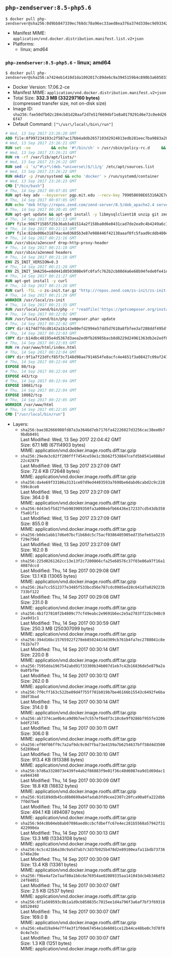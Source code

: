 ## `php-zendserver:8.5-php5.6`

```console
$ docker pull php-zendserver@sha256:0d9bb847339ec768dc78a96ec33aed8ea376a374d338ec9d933420cd91a5a426
```

-	Manifest MIME: `application/vnd.docker.distribution.manifest.list.v2+json`
-	Platforms:
	-	linux; amd64

### `php-zendserver:8.5-php5.6` - linux; amd64

```console
$ docker pull php-zendserver@sha256:a7424eb1410d1da1092017c89de6c9a3945159b4c890b3a6050331f3193bca7c
```

-	Docker Version: 17.06.2-ce
-	Manifest MIME: `application/vnd.docker.distribution.manifest.v2+json`
-	Total Size: **332.3 MB (332297160 bytes)**  
	(compressed transfer size, not on-disk size)
-	Image ID: `sha256:fae50dfb02c284cb81d20aaf2d7e51f6694bf1e8a0179291d6e72c0e4d266f47`
-	Default Command: `["\/usr\/local\/bin\/run"]`

```dockerfile
# Wed, 13 Sep 2017 23:26:20 GMT
ADD file:8f997234193c2f587ac17bb4a8db2657103d2924813edb281eec7ba9883a2806 in / 
# Wed, 13 Sep 2017 23:26:21 GMT
RUN set -xe 		&& echo '#!/bin/sh' > /usr/sbin/policy-rc.d 	&& echo 'exit 101' >> /usr/sbin/policy-rc.d 	&& chmod +x /usr/sbin/policy-rc.d 		&& dpkg-divert --local --rename --add /sbin/initctl 	&& cp -a /usr/sbin/policy-rc.d /sbin/initctl 	&& sed -i 's/^exit.*/exit 0/' /sbin/initctl 		&& echo 'force-unsafe-io' > /etc/dpkg/dpkg.cfg.d/docker-apt-speedup 		&& echo 'DPkg::Post-Invoke { "rm -f /var/cache/apt/archives/*.deb /var/cache/apt/archives/partial/*.deb /var/cache/apt/*.bin || true"; };' > /etc/apt/apt.conf.d/docker-clean 	&& echo 'APT::Update::Post-Invoke { "rm -f /var/cache/apt/archives/*.deb /var/cache/apt/archives/partial/*.deb /var/cache/apt/*.bin || true"; };' >> /etc/apt/apt.conf.d/docker-clean 	&& echo 'Dir::Cache::pkgcache ""; Dir::Cache::srcpkgcache "";' >> /etc/apt/apt.conf.d/docker-clean 		&& echo 'Acquire::Languages "none";' > /etc/apt/apt.conf.d/docker-no-languages 		&& echo 'Acquire::GzipIndexes "true"; Acquire::CompressionTypes::Order:: "gz";' > /etc/apt/apt.conf.d/docker-gzip-indexes 		&& echo 'Apt::AutoRemove::SuggestsImportant "false";' > /etc/apt/apt.conf.d/docker-autoremove-suggests
# Wed, 13 Sep 2017 23:26:21 GMT
RUN rm -rf /var/lib/apt/lists/*
# Wed, 13 Sep 2017 23:26:22 GMT
RUN sed -i 's/^#\s*\(deb.*universe\)$/\1/g' /etc/apt/sources.list
# Wed, 13 Sep 2017 23:26:22 GMT
RUN mkdir -p /run/systemd && echo 'docker' > /run/systemd/container
# Wed, 13 Sep 2017 23:26:23 GMT
CMD ["/bin/bash"]
# Thu, 14 Sep 2017 00:07:05 GMT
RUN apt-key adv --keyserver pgp.mit.edu --recv-key 799058698E65316A2E7A4FF42EAE1437F7D2C623
# Thu, 14 Sep 2017 00:07:05 GMT
RUN echo "deb http://repos.zend.com/zend-server/8.5/deb_apache2.4 server non-free" >> /etc/apt/sources.list.d/zend-server.list
# Thu, 14 Sep 2017 00:20:45 GMT
RUN apt-get update && apt-get install -y libmysqlclient18 unzip git zend-server-php-5.6 && /usr/local/zend/bin/zendctl.sh stop
# Thu, 14 Sep 2017 00:21:13 GMT
COPY file:9067f1585f25b36ab3a81514a2f158ba0d6e0431cad7de2ea9c4b4249a6c134f in /etc/ 
# Thu, 14 Sep 2017 00:21:13 GMT
COPY file:82de006e31874ac4e03685b3e87e988446f42138aaaf0fc5faad9cddb48040ba in /etc/apache2/conf-available 
# Thu, 14 Sep 2017 00:21:16 GMT
RUN /usr/sbin/a2enconf drop-http-proxy-header
# Thu, 14 Sep 2017 00:21:18 GMT
RUN /usr/sbin/a2enmod headers
# Thu, 14 Sep 2017 00:21:18 GMT
ENV ZS_INIT_VERSION=0.3
# Thu, 14 Sep 2017 00:21:20 GMT
ENV ZS_INIT_SHA256=e8d441d8503808e9fc0fafc762b2cb80d4a6e68b94fede0fe41efdeac10800cb
# Thu, 14 Sep 2017 00:21:27 GMT
RUN apt-get install -y curl
# Thu, 14 Sep 2017 00:21:28 GMT
RUN curl -fSL -o zs-init.tar.gz "http://repos.zend.com/zs-init/zs-init-docker-${ZS_INIT_VERSION}.tar.gz"     && echo "${ZS_INIT_SHA256} *zs-init.tar.gz" | sha256sum -c -     && mkdir /usr/local/zs-init     && tar xzf zs-init.tar.gz --strip-components=1 -C /usr/local/zs-init     && rm zs-init.tar.gz
# Thu, 14 Sep 2017 00:21:29 GMT
WORKDIR /usr/local/zs-init
# Thu, 14 Sep 2017 00:21:35 GMT
RUN /usr/local/zend/bin/php -r "readfile('https://getcomposer.org/installer');" | /usr/local/zend/bin/php
# Thu, 14 Sep 2017 00:22:02 GMT
RUN /usr/local/zend/bin/php composer.phar update
# Thu, 14 Sep 2017 00:22:02 GMT
COPY dir:6174d7fdcd8142a1b143e80efd2994e57dd5d7610a8fbfee3a7288ddf495dfdf in /usr/local/bin 
# Thu, 14 Sep 2017 00:22:03 GMT
COPY dir:b14dbc48195e4d5367d3aea2ed0fb26985bacb8d8229d24961363db2e2edf8f0 in /usr/local/zend/var/plugins/ 
# Thu, 14 Sep 2017 00:22:03 GMT
RUN rm /var/www/html/index.html
# Thu, 14 Sep 2017 00:22:04 GMT
COPY dir:9f1a7f23dfcf85f3c7148d98ae7914654fe8acfc4e4651f3a08427c09af24198 in /var/www/html 
# Thu, 14 Sep 2017 00:22:04 GMT
EXPOSE 80/tcp
# Thu, 14 Sep 2017 00:22:04 GMT
EXPOSE 443/tcp
# Thu, 14 Sep 2017 00:22:04 GMT
EXPOSE 10081/tcp
# Thu, 14 Sep 2017 00:22:04 GMT
EXPOSE 10082/tcp
# Thu, 14 Sep 2017 00:22:05 GMT
WORKDIR /var/www/html
# Thu, 14 Sep 2017 00:22:05 GMT
CMD ["/usr/local/bin/run"]
```

-	Layers:
	-	`sha256:bae382666908fd87a3a3646d7eb7176fa42226027d3256cac38ee0b79bdb0491`  
		Last Modified: Wed, 13 Sep 2017 22:04:42 GMT  
		Size: 67.1 MB (67114903 bytes)  
		MIME: application/vnd.docker.image.rootfs.diff.tar.gzip
	-	`sha256:29ede3c02ff200fff7454ce59e1c3bb62f538847cefd5b8541e088ad22c42879`  
		Last Modified: Wed, 13 Sep 2017 23:27:09 GMT  
		Size: 72.6 KB (72648 bytes)  
		MIME: application/vnd.docker.image.rootfs.diff.tar.gzip
	-	`sha256:da4e69f33106a3131ce07d9ed4403593a7698be6dabd6cabd2c9c228599c8ce0`  
		Last Modified: Wed, 13 Sep 2017 23:27:09 GMT  
		Size: 364.0 B  
		MIME: application/vnd.docker.image.rootfs.diff.tar.gzip
	-	`sha256:8d43e5f5d27feb983909350fa3a008ebfb66436e172337cd543db358f5a01f1c`  
		Last Modified: Wed, 13 Sep 2017 23:27:09 GMT  
		Size: 855.0 B  
		MIME: application/vnd.docker.image.rootfs.diff.tar.gzip
	-	`sha256:b0de1abb17d6e07bcf1b68dc5c75acf0386405905ed735efe65a5235f29e756d`  
		Last Modified: Wed, 13 Sep 2017 23:27:09 GMT  
		Size: 162.0 B  
		MIME: application/vnd.docker.image.rootfs.diff.tar.gzip
	-	`sha256:225d0261262cc13e13f2c7200866cfa25e68576c37f03e06a97f16a14087dccd`  
		Last Modified: Thu, 14 Sep 2017 00:29:08 GMT  
		Size: 13.1 KB (13065 bytes)  
		MIME: application/vnd.docker.image.rootfs.diff.tar.gzip
	-	`sha256:26a7cc5512377e3485f533bcd56e787cdc0985ed28c641d7a029223b733bf122`  
		Last Modified: Thu, 14 Sep 2017 00:29:08 GMT  
		Size: 231.0 B  
		MIME: application/vnd.docker.image.rootfs.diff.tar.gzip
	-	`sha256:4b1f27810f2b4809c77cf49eabc2e9691b6ec2e5a2783ff22bc948c92aa9d1c1`  
		Last Modified: Thu, 14 Sep 2017 00:30:59 GMT  
		Size: 250.3 MB (250307099 bytes)  
		MIME: application/vnd.docker.image.rootfs.diff.tar.gzip
	-	`sha256:394d16bc15765922f278eb85024414d309cb761b4fa7ec2788041c8ef61b7e77`  
		Last Modified: Thu, 14 Sep 2017 00:30:14 GMT  
		Size: 220.0 B  
		MIME: application/vnd.docker.image.rootfs.diff.tar.gzip
	-	`sha256:7595dda1967542abd91f33309b34b007d1eb7c42b16836de5e879a2a0a0fbf9e`  
		Last Modified: Thu, 14 Sep 2017 00:30:12 GMT  
		Size: 262.0 B  
		MIME: application/vnd.docker.image.rootfs.diff.tar.gzip
	-	`sha256:7f0cff163c522be09d4f755f701b019b7be46166b15543c6492fe6ba38df3bad`  
		Last Modified: Thu, 14 Sep 2017 00:30:14 GMT  
		Size: 314.0 B  
		MIME: application/vnd.docker.image.rootfs.diff.tar.gzip
	-	`sha256:ab7374cae0b4ca9d9b7ee7c557ef6e8f3c10c6e9f9286bf955fe3206bddf2745`  
		Last Modified: Thu, 14 Sep 2017 00:30:11 GMT  
		Size: 306.0 B  
		MIME: application/vnd.docker.image.rootfs.diff.tar.gzip
	-	`sha256:ef90f06ff9c7a2af9dc9c0d7fba73e4159a7b6254637bff58d4d35005d289bed`  
		Last Modified: Thu, 14 Sep 2017 00:30:10 GMT  
		Size: 913.4 KB (913386 bytes)  
		MIME: application/vnd.docker.image.rootfs.diff.tar.gzip
	-	`sha256:b7d6a3328073e439fe4ab2f86083f9e01f36c40d6087ea9d1d69dac1ea944348`  
		Last Modified: Thu, 14 Sep 2017 00:30:09 GMT  
		Size: 18.8 KB (18832 bytes)  
		MIME: application/vnd.docker.image.rootfs.diff.tar.gzip
	-	`sha256:91d189ddb45cd8b0699ab4fadab3fd9cee2307c20fca90a0fa222dbb7f0d7be8`  
		Last Modified: Thu, 14 Sep 2017 00:30:10 GMT  
		Size: 494.1 KB (494087 bytes)  
		MIME: application/vnd.docker.image.rootfs.diff.tar.gzip
	-	`sha256:9d4c8b04eb8ab07086aed8ccbcfdbeffc67e4ec281b5568a57942f31422990da`  
		Last Modified: Thu, 14 Sep 2017 00:30:13 GMT  
		Size: 13.3 MB (13343108 bytes)  
		MIME: application/vnd.docker.image.rootfs.diff.tar.gzip
	-	`sha256:6c5c421b6a30c9a5d7ab7c3d37b925b478d2e89100eafa11bdb73736b746e20e`  
		Last Modified: Thu, 14 Sep 2017 00:30:09 GMT  
		Size: 13.4 KB (13361 bytes)  
		MIME: application/vnd.docker.image.rootfs.diff.tar.gzip
	-	`sha256:f9be4af2e7aaf80a1b6c6e76954ae02089335aa141043dcb4b346d5224f84051`  
		Last Modified: Thu, 14 Sep 2017 00:30:07 GMT  
		Size: 2.5 KB (2537 bytes)  
		MIME: application/vnd.docker.image.rootfs.diff.tar.gzip
	-	`sha256:6f1a569593c8b1a1d9cb858835c7815ee1d4a796f3a6af7bf3f69318b8520492`  
		Last Modified: Thu, 14 Sep 2017 00:30:07 GMT  
		Size: 169.0 B  
		MIME: application/vnd.docker.image.rootfs.diff.tar.gzip
	-	`sha256:e8ad19a94e7ff4e3f1f0de67454e1de6081ce12b44ce48be0c7d78f80c4e7e3c`  
		Last Modified: Thu, 14 Sep 2017 00:30:07 GMT  
		Size: 1.3 KB (1251 bytes)  
		MIME: application/vnd.docker.image.rootfs.diff.tar.gzip
